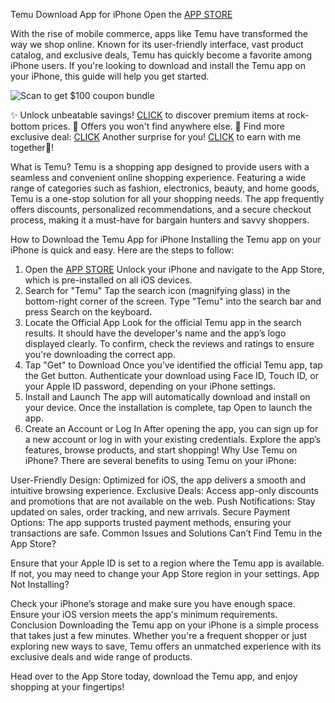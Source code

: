 Temu Download App for iPhone  Open the [APP STORE](https://app.temu.com/m/us8o075j4ki)

With the rise of mobile commerce, apps like Temu have transformed the way we shop online. Known for its user-friendly interface, vast product catalog, and exclusive deals, Temu has quickly become a favorite among iPhone users. If you're looking to download and install the Temu app on your iPhone, this guide will help you get started.

![Scan to get $100 coupon bundle](https://i.ibb.co/fMLKQ34/image.png)



✨ Unlock unbeatable savings! [CLICK](https://app.temu.com/m/uhwxj6g913c) to discover premium items at rock-bottom prices. 🚀 Offers you won't find anywhere else. 🌟 Find more exclusive deal: [CLICK](https://temu.to/k/uegrs2a386w)
Another surprise for you! [CLICK](https://temu.to/k/eoz8cgexy4v) to earn with me together🤝!

What is Temu?
Temu is a shopping app designed to provide users with a seamless and convenient online shopping experience. Featuring a wide range of categories such as fashion, electronics, beauty, and home goods, Temu is a one-stop solution for all your shopping needs. The app frequently offers discounts, personalized recommendations, and a secure checkout process, making it a must-have for bargain hunters and savvy shoppers.

How to Download the Temu App for iPhone
Installing the Temu app on your iPhone is quick and easy. Here are the steps to follow:

1. Open the [APP STORE](https://app.temu.com/m/us8o075j4ki)
Unlock your iPhone and navigate to the App Store, which is pre-installed on all iOS devices.
2. Search for "Temu"
Tap the search icon (magnifying glass) in the bottom-right corner of the screen.
Type "Temu" into the search bar and press Search on the keyboard.
3. Locate the Official App
Look for the official Temu app in the search results. It should have the developer's name and the app’s logo displayed clearly.
To confirm, check the reviews and ratings to ensure you're downloading the correct app.
4. Tap "Get" to Download
Once you’ve identified the official Temu app, tap the Get button.
Authenticate your download using Face ID, Touch ID, or your Apple ID password, depending on your iPhone settings.
5. Install and Launch
The app will automatically download and install on your device.
Once the installation is complete, tap Open to launch the app.
6. Create an Account or Log In
After opening the app, you can sign up for a new account or log in with your existing credentials.
Explore the app’s features, browse products, and start shopping!
Why Use Temu on iPhone?
There are several benefits to using Temu on your iPhone:

User-Friendly Design: Optimized for iOS, the app delivers a smooth and intuitive browsing experience.
Exclusive Deals: Access app-only discounts and promotions that are not available on the web.
Push Notifications: Stay updated on sales, order tracking, and new arrivals.
Secure Payment Options: The app supports trusted payment methods, ensuring your transactions are safe.
Common Issues and Solutions
Can’t Find Temu in the App Store?

Ensure that your Apple ID is set to a region where the Temu app is available. If not, you may need to change your App Store region in your settings.
App Not Installing?

Check your iPhone’s storage and make sure you have enough space.
Ensure your iOS version meets the app's minimum requirements.
Conclusion
Downloading the Temu app on your iPhone is a simple process that takes just a few minutes. Whether you're a frequent shopper or just exploring new ways to save, Temu offers an unmatched experience with its exclusive deals and wide range of products.

Head over to the App Store today, download the Temu app, and enjoy shopping at your fingertips!

